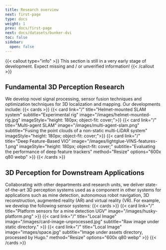 ```yaml
---
title: Research overview
next: first-page
type: docs
weight: 1
prev: docs/first-page
next: docs/datasets/bunker-dvi
toc: false
sidebar:
  open: false
---
```



{{< callout type="info" >}}
  This section is still in a very early stage of development. Expect missing and / or unverified information!
{{< /callout >}}

## Fundamental 3D Perception Research 

We develop novel signal processing, sensor fusion techniques and optimization techniques for 3D localization and mapping. Our developments include:
{{< cards >}}
  {{< card link="/" title="Helmet-mounted SLAM system" subtitle="Experimental rig" image="/images/helmet-mounted-rig.jpg" 
  imageStyle="height: 180px; object-fit: cover;">}}
  {{< card link="/" title="Multi-agent SLAM" image="/images/multi-agent-slam.png" subtitle="Fusing the point clouds of a non-static multi-LiDAR system" 
  imageStyle="height: 180px; object-fit: cover;">}}
  {{< card link="/" title="Deep Feature-Based VIO" image="/images/lightglue-VINS-features-1.png" 
  imageStyle="height: 180px; object-fit: cover;" subtitle="Evaluating the performance of deep feature trackers" method="Resize" options="600x q80 webp" >}}
{{< /cards >}}


## 3D Perception for Downstream Applications


Collaborating with other departments and research units, we deliver state-of-the-art 3D perception systems used as a component in other systems for applications such as mine detection, autonomous robot navigation, 3D reconstruction, augmented reality (AR) and virtual reality (VR). For example, we develop the following sensor systems:
{{< cards >}}
  {{< card link="/" title="Platform sensors for a mine detection UGV" image="/images/husky-platform.png"   >}}
  {{< card link="/" title="Local Image" image="/images/card-image-unprocessed.jpg" subtitle="Raw image under static directory." >}}
  {{< card link="/" title="Local Image" image="images/space.jpg" subtitle="Image under assets directory, processed by Hugo." method="Resize" options="600x q80 webp" >}}
{{< /cards >}}
